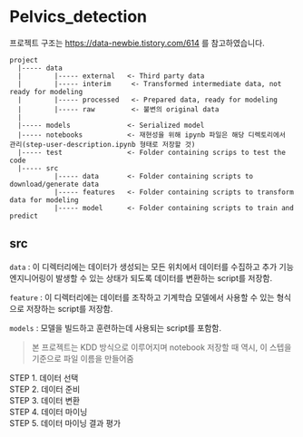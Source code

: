 # Pelvics_detection

프로젝트 구조는 https://data-newbie.tistory.com/614 를 참고하였습니다. 

```
project   
  |----- data   
  |        |----- external   <- Third party data 
  |        |----- interim     <- Transformed intermediate data, not ready for modeling 
  |        |----- processed   <- Prepared data, ready for modeling
  |        |----- raw         <- 불변의 original data 
  |    
  |----- models              <- Serialized model 
  |----- notebooks           <- 재현성을 위해 ipynb 파일은 해당 디렉토리에서 관리(step-user-description.ipynb 형태로 저장할 것)
  |----- test                <- Folder containing scrips to test the code
  |----- src
           |----- data       <- Folder containing scripts to download/generate data 
           |----- features   <- Folder containing scripts to transform data for modeling
           |----- model      <- Folder containing scripts to train and predict 
```

## src
`data` : 이 디렉터리에는 데이터가 생성되는 모든 위치에서 데이터를 수집하고 추가 기능 엔지니어링이 발생할 수 있는 상태가 되도록 데이터를 변환하는 script를 저장함. 

`feature` : 이 디렉터리에는 데이터를 조작하고 기계학습 모델에서 사용할 수 있는 형식으로 저장하는 script를 저장함. 

`models` : 모델을 빌드하고 훈련하는데 사용되는 script를 포함함. 

> 본 프로젝트는 KDD 방식으로 이루어지며 notebook 저장할 때 역시, 이 스텝을 기준으로 파일 이름을 만들어줌 

STEP 1. 데이터 선택  
STEP 2. 데이터 준비   
STEP 3. 데이터 변환  
STEP 4. 데이터 마이닝  
STEP 5. 데이터 마이닝 결과 평가   

